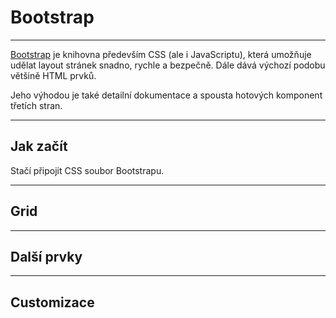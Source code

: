 # Bootstrap

----

[Bootstrap](https://getbootstrap.com) je knihovna především CSS (ale i JavaScriptu), která umožňuje udělat layout stránek snadno, rychle a bezpečně. Dále dává výchozí podobu většině HTML prvků.

Jeho výhodou je také detailní dokumentace a spousta hotových komponent třetích stran.

----

## Jak začít

Stačí připojit CSS soubor Bootstrapu.


----

## Grid

----

## Další prvky

----

## Customizace

